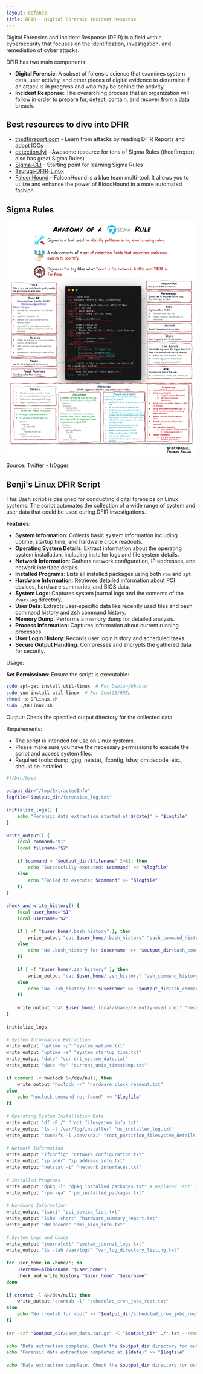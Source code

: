 ```yaml
---
layout: defense
title: DFIR - Digital Forensic Incident Response
---
```


Digital Forensics and Incident Response (DFIR) is a field within cybersecurity that focuses on the identification, investigation, and remediation of cyber attacks.

DFIR has two main components:
* __Digital Forensic__: A subset of forensic science that examines system data, user activity, and other pieces of digital evidence to determine if an attack is in progress and who may be behind the activity.
* __Incident Response__: The overarching process that an organization will follow in order to prepare for, detect, contain, and recover from a data breach.


## Best resources to dive into DFIR

* [thedfirreport.com](https://thedfirreport.com/) - Learn from attacks by reading DFIR Reports and adopt IOCs 
* [detection.fyi](https://detection.fyi/) - Awesome resource for tons of Sigma Rules (thedfirreport also has great Sigma Rules) 
* [Sigma-CLI](https://github.com/SigmaHQ/sigma-cli) - Starting point for learning Sigma Rules
* [Tsurugi-DFIR-Linux](https://tsurugi-linux.org/)
* [FalconHound](https://github.com/FalconForceTeam/FalconHound) - FalconHound is a blue team multi-tool. It allows you to utilize and enhance the power of BloodHound in a more automated fashion.


## Sigma Rules

![](../images/sigma_rule.jpeg)

Source: [Twitter - fr0gger](https://twitter.com/fr0gger_/status/1417517811442798593?lang=en)

## Benji's Linux DFIR Script

This Bash script is designed for conducting digital forensics on Linux systems. The script automates the collection of a wide range of system and user data that could be used during DFIR investigations.

__Features:__

- **System Information**: Collects basic system information including uptime, startup time, and hardware clock readouts.
- **Operating System Details**: Extract information about the operating system installation, including installer logs and file system details.
- **Network Information**: Gathers network configuration, IP addresses, and network interface details.
- **Installed Programs**: Lists all installed packages using both `rpm` and `apt`.
- **Hardware Information**: Retrieves detailed information about PCI devices, hardware summaries, and BIOS data.
- **System Logs**: Captures system journal logs and the contents of the `/var/log` directory.
- **User Data**: Extracts user-specific data like recently used files and bash command history and zsh command history.
- **Memory Dump**: Performs a memory dump for detailed analysis.
- **Process Information**: Captures information about current running processes.
- **User Login History**: Records user login history and scheduled tasks.
- **Secure Output Handling**: Compresses and encrypts the gathered data for security.

 Usage:

 **Set Permissions**: Ensure the script is executable:
   ```bash
   sudo apt-get install util-linux  # For Debian/Ubuntu
   sudo yum install util-linux  # For CentOS/RHEL
   chmod +x DFLinux.sh
   sudo ./DFLinux.sh
   ```
   Output: Check the specified output directory for the collected data.

Requirements:
- The script is intended for use on Linux systems.
- Please make sure you have the necessary permissions to execute the script and access system files.
- Required tools: dump, gpg, netstat, ifconfig, lshw, dmidecode, etc., should be installed.

<!-- cSpell:disable -->
```bash
#!/bin/bash

output_dir="/tmp/ExtractedInfo"
logfile="$output_dir/forensics_log.txt"

initialize_logs() {
    echo "Forensic data extraction started at $(date)" > "$logfile"
}

write_output() {
    local command="$1"
    local filename="$2"

    if $command > "$output_dir/$filename" 2>&1; then
        echo "Successfully executed: $command" >> "$logfile"
    else
        echo "Failed to execute: $command" >> "$logfile"
    fi
}

check_and_write_history() {
    local user_home="$1"
    local username="$2"

    if [ -f "$user_home/.bash_history" ]; then
        write_output "cat $user_home/.bash_history" "bash_command_history_$username.txt"
    else
        echo "No .bash_history for $username" >> "$output_dir/bash_command_history_$username.txt"
    fi

    if [ -f "$user_home/.zsh_history" ]; then
        write_output "cat $user_home/.zsh_history" "zsh_command_history_$username.txt"
    else
        echo "No .zsh_history for $username" >> "$output_dir/zsh_command_history_$username.txt"
    fi

    write_output "cat $user_home/.local/share/recently-used.xbel" "recently_used_files_$username.txt"
}

initialize_logs

# System Information Extraction
write_output "uptime -p" "system_uptime.txt"
write_output "uptime -s" "system_startup_time.txt"
write_output "date" "current_system_date.txt"
write_output "date +%s" "current_unix_timestamp.txt"

if command -v hwclock &>/dev/null; then
    write_output "hwclock -r" "hardware_clock_readout.txt"
else
    echo "hwclock command not found" >> "$logfile"
fi

# Operating System Installation Date
write_output "df -P /" "root_filesystem_info.txt"
write_output "ls -l /var/log/installer" "os_installer_log.txt"
write_output "tune2fs -l /dev/sda1" "root_partition_filesystem_details.txt" # Check for correct root partition

# Network Information
write_output "ifconfig" "network_configuration.txt"
write_output "ip addr" "ip_address_info.txt"
write_output "netstat -i" "network_interfaces.txt"

# Installed Programs
write_output "dpkg -l" "dpkg_installed_packages.txt" # Replaced 'apt' with 'dpkg -l'
write_output "rpm -qa" "rpm_installed_packages.txt"

# Hardware Information
write_output "lspci" "pci_device_list.txt"
write_output "lshw -short" "hardware_summary_report.txt"
write_output "dmidecode" "dmi_bios_info.txt"

# System Logs and Usage
write_output "journalctl" "system_journal_logs.txt"
write_output "ls -lah /var/log/" "var_log_directory_listing.txt"

for user_home in /home/*; do
    username=$(basename "$user_home")
    check_and_write_history "$user_home" "$username"
done

if crontab -l &>/dev/null; then
    write_output "crontab -l" "scheduled_cron_jobs_root.txt"
else
    echo "No crontab for root" >> "$output_dir/scheduled_cron_jobs_root.txt"
fi

tar -czf "$output_dir/user_data.tar.gz" -C "$output_dir" ./*.txt --remove-files

echo "Data extraction complete. Check the $output_dir directory for output." >> "$logfile"
echo "Forensic data extraction completed at $(date)" >> "$logfile"

echo "Data extraction complete. Check the $output_dir directory for output."
```
<!-- cSpell:enable -->